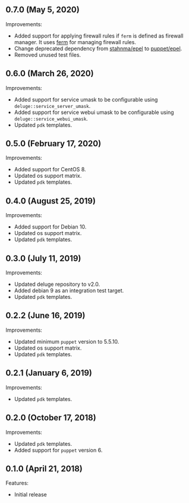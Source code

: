 ## 0.7.0 (May 5, 2020)

Improvements:

- Added support for applying firewall rules if `ferm` is defined as firewall manager. It uses [ferm](https://forge.puppet.com/puppet/ferm) for managing firewall rules.
- Change deprecated dependency from [stahnma/epel](https://forge.puppet.com/stahnma/epel) to [puppet/epel](https://forge.puppet.com/puppet/epel).
- Removed unused test files.

## 0.6.0 (March 26, 2020)

Improvements:

- Added support for service umask to be configurable using `deluge::service_server_umask`.
- Added support for service webui umask to be configurable using `deluge::service_webui_umask`.
- Updated `pdk` templates.

## 0.5.0 (February 17, 2020)

Improvements:

- Added support for CentOS 8.
- Updated os support matrix.
- Updated `pdk` templates.

## 0.4.0 (August 25, 2019)

Improvements:

- Added support for Debian 10.
- Updated os support matrix.
- Updated `pdk` templates.

## 0.3.0 (July 11, 2019)

Improvements:

- Updated deluge repository to v2.0.
- Added debian 9 as an integration test target.
- Updated `pdk` templates.

## 0.2.2 (June 16, 2019)

Improvements:

- Updated minimum `puppet` version to 5.5.10.
- Updated os support matrix.
- Updated `pdk` templates.

## 0.2.1 (January 6, 2019)

Improvements:

- Updated `pdk` templates.

## 0.2.0 (October 17, 2018)

Improvements:

- Updated `pdk` templates.
- Added support for `puppet` version 6.

## 0.1.0 (April 21, 2018)

Features:

  - Initial release
